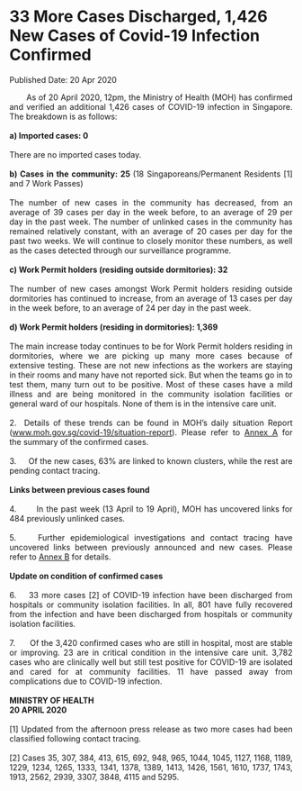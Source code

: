 <html>
    <meta http-equiv="Content-Type" content="text/html; charset=utf-8"/>
    <meta charset="utf-8"/>
    <title>33 More Cases Discharged, 1,426 New Cases of Covid-19 Infection Confirmed</title>
    <body><h1>33 More Cases Discharged, 1,426 New Cases of Covid-19 Infection Confirmed</h1>
    <p>Published Date: 20 Apr 2020</p> <p style="text-align: justify;">&nbsp; &nbsp; &nbsp; &nbsp;As of 20 April 2020, 12pm, the Ministry of Health (MOH) has confirmed and verified an additional 1,426 cases of COVID-19 infection in Singapore. The breakdown is as follows:&nbsp;<br><br><strong>a) Imported cases: 0&nbsp;<br></strong><br>There are no imported cases today.&nbsp; &nbsp;<br><br><strong>b) Cases in the community: 25 </strong>(18 Singaporeans/Permanent Residents [1] and 7 Work Passes)<br><br>The number of new cases in the community has decreased, from an average of 39 cases per day in the week before, to an average of 29 per day in the past week. The number of unlinked cases in the community has remained relatively constant, with an average of 20 cases per day for the past two weeks. We will continue to closely monitor these numbers, as well as the cases detected through our surveillance programme.<br><br><strong>c) Work Permit holders (residing outside dormitories): 32<br></strong><br>The number of new cases amongst Work Permit holders residing outside dormitories has continued to increase, from an average of 13 cases per day in the week before, to an average of 24 per day in the past week.&nbsp;&nbsp;<br><br><strong>d) Work Permit holders (residing in dormitories): 1,369<br></strong><br>The main increase today continues to be for Work Permit holders residing in dormitories, where we are picking up many more cases because of extensive testing. These are not new infections as the workers are staying in their rooms and many have not reported sick. But when the teams go in to test them, many turn out to be positive. Most of these cases have a mild illness and are being monitored in the community isolation facilities or general ward of our hospitals. None of them is in the intensive care unit.&nbsp;<br><br>2.&nbsp; Details of these trends can be found in MOH’s daily situation Report (<a href="http://www.moh.gov.sg/covid-19/situation-report" title="" class="" target="">www.moh.gov.sg/covid-19/situation-report</a>). Please refer to <a href="/docs/librariesprovider5/default-document-library/annex-ab4a2349256d140b69c85caceedc209ae.pdf?sfvrsn=142f27a3_0" title="Annex A">Annex A</a>&nbsp;for the summary of the confirmed cases.&nbsp;<br><br>3.&nbsp; &nbsp; &nbsp;Of the new cases, 63% are linked to known clusters, while the rest are pending contact tracing.&nbsp;<br><br><strong>Links between previous cases found<br></strong><br>4.&nbsp; &nbsp; &nbsp; &nbsp;In the past week (13 April to 19 April), MOH has uncovered links for 484 previously unlinked cases.&nbsp;<br><br>5.&nbsp; &nbsp; Further epidemiological investigations and contact tracing have uncovered links between previously announced and new cases. Please refer to <a href="/docs/librariesprovider5/default-document-library/annex-b6b98efb14ada4ddfa140c696ab448e15.pdf?sfvrsn=fe72c9c1_0" title="Annex B">Annex B</a>&nbsp;for details.<br><br><strong>Update on condition of confirmed cases<br></strong><br>6.&nbsp; &nbsp; 33 more cases [2] of COVID-19 infection have been discharged from hospitals or community isolation facilities. In all, 801 have fully recovered from the infection and have been discharged from hospitals or community isolation facilities.&nbsp;<br><br>7.&nbsp; &nbsp; &nbsp; Of the 3,420 confirmed cases who are still in hospital, most are stable or improving. 23 are in critical condition in the intensive care unit. 3,782 cases who are clinically well but still test positive for COVID-19 are isolated and cared for at community facilities. 11 have passed away from complications due to COVID-19 infection.<br><br><strong>MINISTRY OF HEALTH<br>20 APRIL 2020<br><br></strong>[1] Updated from the afternoon press release as two more cases had been classified following contact tracing.<br><br>[2]&nbsp;Cases 35, 307, 384, 413, 615, 692, 948, 965, 1044, 1045, 1127, 1168, 1189, 1229, 1234, 1265, 1333, 1341, 1378, 1389, 1413, 1426, 1561, 1610, 1737, 1743, 1913, 2562, 2939, 3307, 3848, 4115 and 5295.</p></body>
</html>
